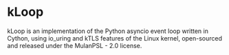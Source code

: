 # kLoop

kLoop is an implementation of the Python asyncio event loop written in Cython,
using io_uring and kTLS features of the Linux kernel, open-sourced and released
under the MulanPSL - 2.0 license.
